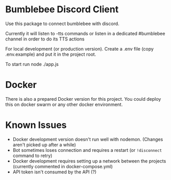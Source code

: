 # Bumblebee Discord Client

Use this package to connect bumblebee with discord. 

Currently it will listen to -tts commands or listen in a dedicated #bumblebee channel in order to do its TTS actions


For local development (or production version). Create a .env file (copy .env.example) and put it in the project root.

To start run node ./app.js

# Docker

There is also a prepared Docker version for this project. You could deploy this on docker swarm or any other docker environment.


# Known Issues

- Docker development version doesn't run well with nodemon. (Changes aren't picked up after a while)
- Bot sometimes loses connection and requires a restart (or `!disconnect` command to retry)
- Docker development requires setting up a network between the projects (currently commented in docker-compose.yml)
- API token isn't consumed by the API (?)